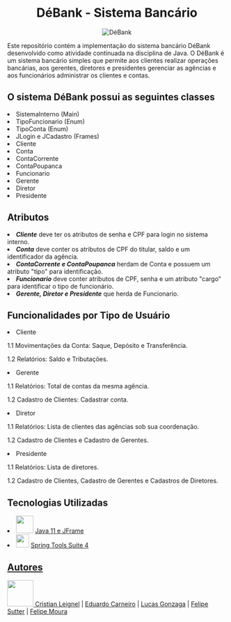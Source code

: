 <!DOCTYPE html>
<html>


<body>
  <h1 align="center">DéBank - Sistema Bancário</h1>
  <div align="center">
    <img src="https://github.com/eduardocs90/POO2023_Grupo6/assets/141193350/09923c5e-ba9e-4704-9e88-5c1d18568673"alt="DéBank">
  </div>

  <p>Este repositório contém a implementação do sistema bancário DéBank desenvolvido como atividade continuada na disciplina de Java. O DéBank é um sistema bancário simples que permite aos clientes realizar   operações bancárias, aos gerentes, diretores e presidentes gerenciar as agências e aos funcionários administrar os clientes e contas.</p>

<h2>O sistema DéBank possui as seguintes classes</h2>
  <li>SistemaInterno (Main)</li>
  <li>TipoFuncionario (Enum)</li>
  <li>TipoConta (Enum)</li>
  <li>JLogin e JCadastro (Frames)</li>
  <li>Cliente</li>
  <li>Conta</li>
  <li>ContaCorrente</li>
  <li>ContaPoupanca</li>
  <li>Funcionario</li>
  <li>Gerente</li>
  <li>Diretor</li>
  <li>Presidente</li>

<h2>Atributos</h2>
  <li><b><i>Cliente</i></b> deve ter os atributos de senha e CPF para login no sistema interno.</li>
  <li><b><i>Conta</i></b> deve conter os atributos de CPF do titular, saldo e um identificador da agência.</li>
  <li><b><i>ContaCorrente e ContaPoupanca</i></b> herdam de Conta e possuem um atributo "tipo" para identificação.</li>
  <li><b><i>Funcionario</i></b> deve conter atributos de CPF, senha e um atributo "cargo" para identificar o tipo de funcionário.</li>
  <li><b><i>Gerente, Diretor e Presidente</i></b> que herda de Funcionario.</li>

<h2>Funcionalidades por Tipo de Usuário</h2>
  <li>Cliente</li>
  <p>1.1 Movimentações da Conta: Saque, Depósito e Transferência.</p>
  <p>1.2 Relatórios: Saldo e Tributações.</p>
  <li>Gerente</li>
  <p>1.1 Relatórios: Total de contas da mesma agência.</p>
  <p>1.2 Cadastro de Clientes: Cadastrar conta.</p>
  <li>Diretor</li>
  <p>1.1 Relatórios: Lista de clientes das agências sob sua coordenação.</p>
  <p>1.2 Cadastro de Clientes e Cadastro de Gerentes.</p>
  <li>Presidente</li>
  <p>1.1 Relatórios: Lista de diretores.</p>
  <p>1.2 Cadastro de Clientes, Cadastro de Gerentes e Cadastros de Diretores.</p>

<h2>Tecnologias Utilizadas</h2>
  <li><img src="https://github.com/eduardocs90/POO2023_Grupo6/assets/141193350/6d79ba45-3a11-4d34-9d5f-5f63bcce3abf" height="40" width="40"> <a href="https://www.oracle.com/br/java/technologies/javase/jdk11-archive-downloads.html">Java 11 e JFrame</a></li>
  <li><img src="https://github.com/eduardocs90/POO2023_Grupo6/assets/141193350/3fd2972d-6bdd-4b4b-b6ed-ac5cc72f1071" height="30" width="30"> <a href="https://spring.io/tools">Spring Tools Suite 4</li>

<h2>Autores</h2>  
<img src="https://cdn.discordapp.com/attachments/1135262336819679372/1140675577733464254/github-logo-git-hub-icon-with-text-on-white-and-black-background-free-vector_2-removebg-preview.png" height="60" width="60">  <a href="https://github.com/leignel">Cristian Leignel</a> | <a href="https://github.com/eduardocs90">Eduardo Carneiro</a> | <a href="https://github.com/LucasGonRo">Lucas Gonzaga</a> | <a href="https://github.com/FelipeSutter">Felipe Sutter</a> | <a href="https://github.com/sh9bba">Felipe Moura</a>
  
